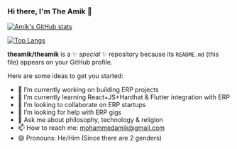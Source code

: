 ### Hi there, I'm The Amik 👋


[![Amik's GitHub stats](https://github-readme-stats.vercel.app/api?username=theamik&count_private=true&theme=react&show_icons=true)](https://github.com/anuraghazra/github-readme-stats)

[![Top Langs](https://github-readme-stats.vercel.app/api/top-langs/?username=aleezainnovation)](https://github.com/anuraghazra/github-readme-stats)


**theamik/theamik** is a ✨ _special_ ✨ repository because its `README.md` (this file) appears on your GitHub profile.

Here are some ideas to get you started:

- 🔭 I’m currently working on building ERP projects
- 🌱 I’m currently learning React+JS+Hardhat & Flutter integration with ERP
- 👯 I’m looking to collaborate on ERP startups
- 🤔 I’m looking for help with ERP gigs
- 💬 Ask me about philosophy, technology & religion
- 📫 How to reach me: mohammedamik@gmail.com
- 😄 Pronouns: He/Him (Since there are 2 genders)
